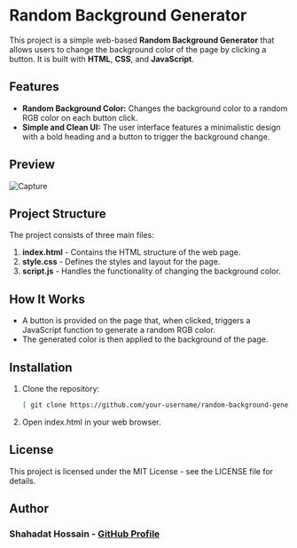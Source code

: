 # Random Background Generator

This project is a simple web-based **Random Background Generator** that allows users to change the background color of the page by clicking a button. It is built with **HTML**, **CSS**, and **JavaScript**.

## Features

- **Random Background Color:** Changes the background color to a random RGB color on each button click.
- **Simple and Clean UI:** The user interface features a minimalistic design with a bold heading and a button to trigger the background change.

## Preview
![Capture](https://github.com/user-attachments/assets/f0fbdd73-53b1-43de-9355-7330c6c9812e)


## Project Structure

The project consists of three main files:

1. **index.html** - Contains the HTML structure of the web page.
2. **style.css** - Defines the styles and layout for the page.
3. **script.js** - Handles the functionality of changing the background color.

## How It Works

- A button is provided on the page that, when clicked, triggers a JavaScript function to generate a random RGB color.
- The generated color is then applied to the background of the page.

## Installation

1. Clone the repository:
   ```bash
   [ git clone https://github.com/your-username/random-background-generator.git](https://github.com/shahadat13593/Random-Background-Generator.git)
   ```
   
3. Open index.html in your web browser.

## License
This project is licensed under the MIT License - see the LICENSE file for details.

## Author
### Shahadat Hossain - [GitHub Profile](https://github.com/shahadat13593)

